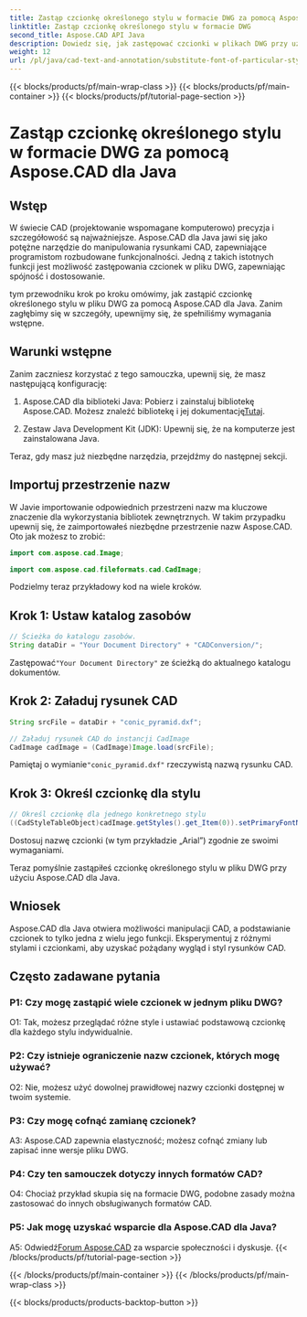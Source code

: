 ```yaml
---
title: Zastąp czcionkę określonego stylu w formacie DWG za pomocą Aspose.CAD dla Java
linktitle: Zastąp czcionkę określonego stylu w formacie DWG
second_title: Aspose.CAD API Java
description: Dowiedz się, jak zastępować czcionki w plikach DWG przy użyciu Aspose.CAD dla Java. Przewodnik krok po kroku dotyczący precyzyjnego dostosowywania stylów.
weight: 12
url: /pl/java/cad-text-and-annotation/substitute-font-of-particular-style-in-dwg/
---
```


{{< blocks/products/pf/main-wrap-class >}}
{{< blocks/products/pf/main-container >}}
{{< blocks/products/pf/tutorial-page-section >}}

# Zastąp czcionkę określonego stylu w formacie DWG za pomocą Aspose.CAD dla Java

## Wstęp

W świecie CAD (projektowanie wspomagane komputerowo) precyzja i szczegółowość są najważniejsze. Aspose.CAD dla Java jawi się jako potężne narzędzie do manipulowania rysunkami CAD, zapewniające programistom rozbudowane funkcjonalności. Jedną z takich istotnych funkcji jest możliwość zastępowania czcionek w pliku DWG, zapewniając spójność i dostosowanie.

tym przewodniku krok po kroku omówimy, jak zastąpić czcionkę określonego stylu w pliku DWG za pomocą Aspose.CAD dla Java. Zanim zagłębimy się w szczegóły, upewnijmy się, że spełniliśmy wymagania wstępne.

## Warunki wstępne

Zanim zaczniesz korzystać z tego samouczka, upewnij się, że masz następującą konfigurację:

1.  Aspose.CAD dla biblioteki Java: Pobierz i zainstaluj bibliotekę Aspose.CAD. Możesz znaleźć bibliotekę i jej dokumentację[Tutaj](https://releases.aspose.com/cad/java/).

2. Zestaw Java Development Kit (JDK): Upewnij się, że na komputerze jest zainstalowana Java.

Teraz, gdy masz już niezbędne narzędzia, przejdźmy do następnej sekcji.

## Importuj przestrzenie nazw

W Javie importowanie odpowiednich przestrzeni nazw ma kluczowe znaczenie dla wykorzystania bibliotek zewnętrznych. W takim przypadku upewnij się, że zaimportowałeś niezbędne przestrzenie nazw Aspose.CAD. Oto jak możesz to zrobić:

```java
import com.aspose.cad.Image;

import com.aspose.cad.fileformats.cad.CadImage;

```

Podzielmy teraz przykładowy kod na wiele kroków.

## Krok 1: Ustaw katalog zasobów

```java
// Ścieżka do katalogu zasobów.
String dataDir = "Your Document Directory" + "CADConversion/";
```

 Zastępować`"Your Document Directory"` ze ścieżką do aktualnego katalogu dokumentów.

## Krok 2: Załaduj rysunek CAD

```java
String srcFile = dataDir + "conic_pyramid.dxf";

// Załaduj rysunek CAD do instancji CadImage
CadImage cadImage = (CadImage)Image.load(srcFile);
```

 Pamiętaj o wymianie`"conic_pyramid.dxf"` rzeczywistą nazwą rysunku CAD.

## Krok 3: Określ czcionkę dla stylu

```java
// Określ czcionkę dla jednego konkretnego stylu
((CadStyleTableObject)cadImage.getStyles().get_Item(0)).setPrimaryFontName("Arial");
```

Dostosuj nazwę czcionki (w tym przykładzie „Arial”) zgodnie ze swoimi wymaganiami.

Teraz pomyślnie zastąpiłeś czcionkę określonego stylu w pliku DWG przy użyciu Aspose.CAD dla Java.

## Wniosek

Aspose.CAD dla Java otwiera możliwości manipulacji CAD, a podstawianie czcionek to tylko jedna z wielu jego funkcji. Eksperymentuj z różnymi stylami i czcionkami, aby uzyskać pożądany wygląd i styl rysunków CAD.

## Często zadawane pytania

### P1: Czy mogę zastąpić wiele czcionek w jednym pliku DWG?

O1: Tak, możesz przeglądać różne style i ustawiać podstawową czcionkę dla każdego stylu indywidualnie.

### P2: Czy istnieje ograniczenie nazw czcionek, których mogę używać?

O2: Nie, możesz użyć dowolnej prawidłowej nazwy czcionki dostępnej w twoim systemie.

### P3: Czy mogę cofnąć zamianę czcionek?

A3: Aspose.CAD zapewnia elastyczność; możesz cofnąć zmiany lub zapisać inne wersje pliku DWG.

### P4: Czy ten samouczek dotyczy innych formatów CAD?

O4: Chociaż przykład skupia się na formacie DWG, podobne zasady można zastosować do innych obsługiwanych formatów CAD.

### P5: Jak mogę uzyskać wsparcie dla Aspose.CAD dla Java?

A5: Odwiedź[Forum Aspose.CAD](https://forum.aspose.com/c/cad/19) za wsparcie społeczności i dyskusje.
{{< /blocks/products/pf/tutorial-page-section >}}

{{< /blocks/products/pf/main-container >}}
{{< /blocks/products/pf/main-wrap-class >}}

{{< blocks/products/products-backtop-button >}}
